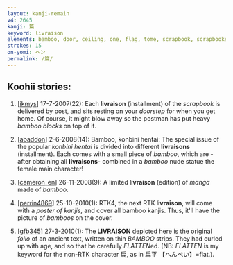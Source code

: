 ```yaml
---
layout: kanji-remain
v4: 2645
kanji: 篇
keyword: livraison
elements: bamboo, door, ceiling, one, flag, tome, scrapbook, scrapbooks
strokes: 15
on-yomi: ヘン
permalink: /篇/
---
```


## Koohii stories: 

1) [<a href="http://kanji.koohii.com/profile/ikmys">ikmys</a>] 17-7-2007(22): Each<strong> livraison</strong> (installment) of the <em>scrapbook</em> is delivered by post, and sits resting on your <em>doorstep</em> for when you get home. Of course, it might blow away so the postman has put heavy <em>bamboo blocks</em> on top of it.

2) [<a href="http://kanji.koohii.com/profile/abaddon">abaddon</a>] 2-6-2008(14): Bamboo, konbini hentai: The special issue of the popular <em>konbini hentai</em> is divided into different <strong>livraisons</strong> (installment). Each comes with a small piece of <em>bamboo</em>, which are - after obtaining all <strong>livraisons</strong>- combined in a <em>bamboo</em> nude statue the female main character!

3) [<a href="http://kanji.koohii.com/profile/cameron_en">cameron_en</a>] 26-11-2008(9): A limited<strong> livraison</strong> (edition) of <em>manga</em> made of <em>bamboo</em>.

4) [<a href="http://kanji.koohii.com/profile/perrin4869">perrin4869</a>] 25-10-2010(1): RTK4, the next RTK<strong> livraison</strong>, will come with a <em>poster of kanjis</em>, and cover all bamboo kanjis. Thus, it&#039;ll have the picture of <em>bamboos</em> on the cover.

5) [<a href="http://kanji.koohii.com/profile/gfb345">gfb345</a>] 27-3-2010(1): The<strong> LIVRAISON</strong> depicted here is the original <em>folio</em> of an ancient text, written on thin <em>BAMBOO</em> strips. They had curled up with age, and so that be carefully <em>FLATTEN</em>ed. (NB: <em>FLATTEN</em> is my keyword for the non-RTK character 扁, as in 扁平 【へんぺい】=flat.).


